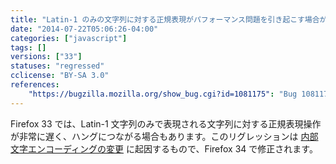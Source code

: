 ```yaml
---
title: "Latin-1 のみの文字列に対する正規表現がパフォーマンス問題を引き起こす場合があります "
date: "2014-07-22T05:06:26-04:00"
categories: ["javascript"]
tags: []
versions: ["33"]
statuses: "regressed"
cclicense: "BY-SA 3.0"
references:
    "https://bugzilla.mozilla.org/show_bug.cgi?id=1081175": "Bug 1081175 – (latin1strings) Degraded regular expression performance (infinite loop?)"
---
```

Firefox 33 では、Latin-1 文字列のみで表現される文字列に対する正規表現操作が非常に遅く、ハングにつながる場合もあります。このリグレッションは [内部文字エンコーディングの変更](https://blog.mozilla.org/javascript/2014/07/21/slimmer-and-faster-javascript-strings-in-firefox/) に起因するもので、Firefox 34 で修正されます。
